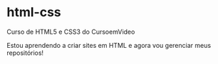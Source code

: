 # html-css
 Curso de HTML5 e CSS3 do CursoemVideo
 
Estou aprendendo a criar sites em HTML e agora vou gerenciar meus repositórios!